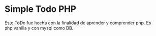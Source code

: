 # Simple Todo PHP

Este ToDo fue hecha con la finalidad de aprender y comprender php. Es php vanilla y con mysql como DB.
